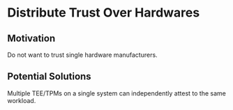 # Distribute Trust Over Hardwares

## Motivation

Do not want to trust single hardware manufacturers.

## Potential Solutions

Multiple TEE/TPMs on a single system can independently attest to the same workload.
